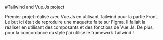 #Tailwind and Vue.Js project

Premier projet réalisé avec Vue.Js en utilisant Tailwind pour la partie Front.
Le but ici était de reproduire une maquette faite sur Figma. Il fallait la réaliser en utilisant des composants et des fonctions de Vue.Js. De plus, pour la concordance du style j'ai utilisé le framework Tailwind !
